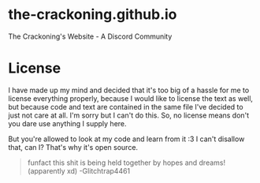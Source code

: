 # the-crackoning.github.io
The Crackoning's Website - A Discord Community

# License
I have made up my mind and decided that it's too big of a hassle for me to license everything properly, because I would like to license the text as well, but because code and text are contained in the same file I've decided to just not care at all. I'm sorry but I can't do this.
So, no license means don't you dare use anything I supply here.

But you're allowed to look at my code and learn from it :3
I can't disallow that, can I? That's why it's open source.





> funfact this shit is being held together by hopes and dreams! (apparently xd) -Glitchtrap4461
